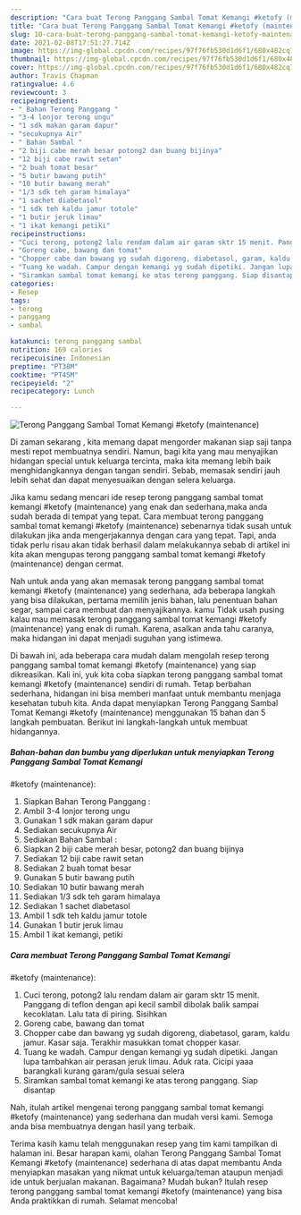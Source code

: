 ```yaml
---
description: "Cara buat Terong Panggang Sambal Tomat Kemangi #ketofy (maintenance) yang lezat Untuk Jualan"
title: "Cara buat Terong Panggang Sambal Tomat Kemangi #ketofy (maintenance) yang lezat Untuk Jualan"
slug: 10-cara-buat-terong-panggang-sambal-tomat-kemangi-ketofy-maintenance-yang-lezat-untuk-jualan
date: 2021-02-08T17:51:27.714Z
image: https://img-global.cpcdn.com/recipes/97f76fb530d1d6f1/680x482cq70/terong-panggang-sambal-tomat-kemangi-ketofy-maintenance-foto-resep-utama.jpg
thumbnail: https://img-global.cpcdn.com/recipes/97f76fb530d1d6f1/680x482cq70/terong-panggang-sambal-tomat-kemangi-ketofy-maintenance-foto-resep-utama.jpg
cover: https://img-global.cpcdn.com/recipes/97f76fb530d1d6f1/680x482cq70/terong-panggang-sambal-tomat-kemangi-ketofy-maintenance-foto-resep-utama.jpg
author: Travis Chapman
ratingvalue: 4.6
reviewcount: 3
recipeingredient:
- " Bahan Terong Panggang "
- "3-4 lonjor terong ungu"
- "1 sdk makan garam dapur"
- "secukupnya Air"
- " Bahan Sambal "
- "2 biji cabe merah besar potong2 dan buang bijinya"
- "12 biji cabe rawit setan"
- "2 buah tomat besar"
- "5 butir bawang putih"
- "10 butir bawang merah"
- "1/3 sdk teh garam himalaya"
- "1 sachet diabetasol"
- "1 sdk teh kaldu jamur totole"
- "1 butir jeruk limau"
- "1 ikat kemangi petiki"
recipeinstructions:
- "Cuci terong, potong2 lalu rendam dalam air garam sktr 15 menit. Panggang di teflon dengan api kecil sambil dibolak balik sampai kecoklatan. Lalu tata di piring. Sisihkan"
- "Goreng cabe, bawang dan tomat"
- "Chopper cabe dan bawang yg sudah digoreng, diabetasol, garam, kaldu jamur. Kasar saja. Terakhir masukkan tomat chopper kasar."
- "Tuang ke wadah. Campur dengan kemangi yg sudah dipetiki. Jangan lupa tambahkan air perasan jeruk limau. Aduk rata. Cicipi yaaa barangkali kurang garam/gula sesuai selera"
- "Siramkan sambal tomat kemangi ke atas terong panggang. Siap disantap"
categories:
- Resep
tags:
- terong
- panggang
- sambal

katakunci: terong panggang sambal 
nutrition: 169 calories
recipecuisine: Indonesian
preptime: "PT38M"
cooktime: "PT45M"
recipeyield: "2"
recipecategory: Lunch

---
```



![Terong Panggang Sambal Tomat Kemangi
#ketofy (maintenance)](https://img-global.cpcdn.com/recipes/97f76fb530d1d6f1/680x482cq70/terong-panggang-sambal-tomat-kemangi-ketofy-maintenance-foto-resep-utama.jpg)

Di zaman  sekarang , kita memang dapat mengorder makanan siap saji tanpa mesti repot membuatnya sendiri. Namun, bagi kita yang mau menyajikan hidangan special untuk keluarga tercinta, maka kita memang lebih baik menghidangkannya dengan tangan sendiri. Sebab, memasak sendiri jauh lebih sehat dan dapat menyesuaikan dengan selera keluarga.

Jika kamu sedang mencari ide resep terong panggang sambal tomat kemangi
#ketofy (maintenance) yang enak dan sederhana,maka anda sudah berada di tempat yang tepat. Cara membuat terong panggang sambal tomat kemangi
#ketofy (maintenance)  sebenarnya tidak susah untuk dilakukan jika anda mengerjakannya dengan cara yang tepat. Tapi, anda tidak perlu risau akan tidak berhasil dalam melakukannya 
sebab di artikel ini kita akan mengupas terong panggang sambal tomat kemangi
#ketofy (maintenance) dengan cermat.  



Nah untuk anda yang akan memasak terong panggang sambal tomat kemangi
#ketofy (maintenance) yang sederhana, ada beberapa langkah yang bisa dilakukan, pertama memilih jenis bahan, lalu penentuan bahan segar, sampai cara membuat dan menyajikannya. kamu Tidak usah pusing kalau mau memasak terong panggang sambal tomat kemangi
#ketofy (maintenance) yang enak di rumah. Karena, asalkan anda  tahu caranya, maka hidangan ini dapat menjadi suguhan yang istimewa.

Di bawah ini, ada beberapa cara mudah dalam mengolah resep terong panggang sambal tomat kemangi
#ketofy (maintenance) yang siap dikreasikan. Kali ini, yuk kita coba siapkan terong panggang sambal tomat kemangi
#ketofy (maintenance) sendiri di rumah. Tetap berbahan sederhana, hidangan ini bisa memberi manfaat untuk membantu menjaga kesehatan tubuh kita. Anda dapat menyiapkan Terong Panggang Sambal Tomat Kemangi
#ketofy (maintenance) menggunakan 15 bahan dan 5 langkah pembuatan. Berikut ini langkah-langkah untuk membuat hidangannya.

<!--inarticleads1-->

##### Bahan-bahan dan bumbu yang diperlukan untuk menyiapkan Terong Panggang Sambal Tomat Kemangi
#ketofy (maintenance):

1. Siapkan  Bahan Terong Panggang :
1. Ambil 3-4 lonjor terong ungu
1. Gunakan 1 sdk makan garam dapur
1. Sediakan secukupnya Air
1. Sediakan  Bahan Sambal :
1. Siapkan 2 biji cabe merah besar, potong2 dan buang bijinya
1. Sediakan 12 biji cabe rawit setan
1. Sediakan 2 buah tomat besar
1. Gunakan 5 butir bawang putih
1. Sediakan 10 butir bawang merah
1. Sediakan 1/3 sdk teh garam himalaya
1. Sediakan 1 sachet diabetasol
1. Ambil 1 sdk teh kaldu jamur totole
1. Gunakan 1 butir jeruk limau
1. Ambil 1 ikat kemangi, petiki




<!--inarticleads2-->

##### Cara membuat Terong Panggang Sambal Tomat Kemangi
#ketofy (maintenance):

1. Cuci terong, potong2 lalu rendam dalam air garam sktr 15 menit. Panggang di teflon dengan api kecil sambil dibolak balik sampai kecoklatan. Lalu tata di piring. Sisihkan
1. Goreng cabe, bawang dan tomat
1. Chopper cabe dan bawang yg sudah digoreng, diabetasol, garam, kaldu jamur. Kasar saja. Terakhir masukkan tomat chopper kasar.
1. Tuang ke wadah. Campur dengan kemangi yg sudah dipetiki. Jangan lupa tambahkan air perasan jeruk limau. Aduk rata. Cicipi yaaa barangkali kurang garam/gula sesuai selera
1. Siramkan sambal tomat kemangi ke atas terong panggang. Siap disantap




Nah, itulah artikel mengenai  terong panggang sambal tomat kemangi
#ketofy (maintenance)  yang sederhana dan mudah versi kami. Semoga anda bisa membuatnya dengan hasil yang terbaik. 

Terima kasih kamu telah menggunakan resep yang tim kami tampilkan di halaman ini. Besar harapan kami, olahan  Terong Panggang Sambal Tomat Kemangi
#ketofy (maintenance) sederhana di atas dapat membantu Anda menyiapkan masakan yang nikmat untuk keluarga/teman ataupun menjadi ide untuk berjualan makanan. Bagaimana? Mudah bukan? Itulah resep terong panggang sambal tomat kemangi
#ketofy (maintenance) yang bisa Anda praktikkan di rumah. Selamat mencoba!

